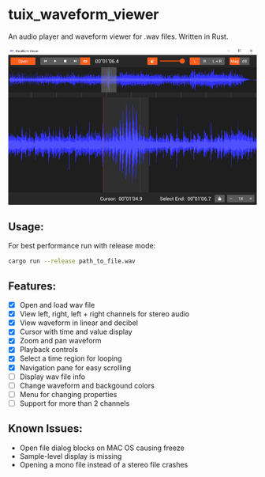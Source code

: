 # tuix_waveform_viewer
An audio player and waveform viewer for .wav files. Written in Rust.


![screenshot](https://github.com/geom3trik/tuix_waveform_viewer/blob/main/docs/screenshot3.png?raw=true)


## Usage:
For best performance run with release mode:
```Bash
cargo run --release path_to_file.wav
```

## Features:
- [x] Open and load wav file
- [x] View left, right, left + right channels for stereo audio
- [x] View waveform in linear and decibel
- [x] Cursor with time and value display
- [x] Zoom and pan waveform
- [x] Playback controls
- [x] Select a time region for looping
- [x] Navigation pane for easy scrolling
- [ ] Display wav file info
- [ ] Change waveform and backgound colors
- [ ] Menu for changing properties
- [ ] Support for more than 2 channels

## Known Issues:
- Open file dialog blocks on MAC OS causing freeze
- Sample-level display is missing
- Opening a mono file instead of a stereo file crashes
